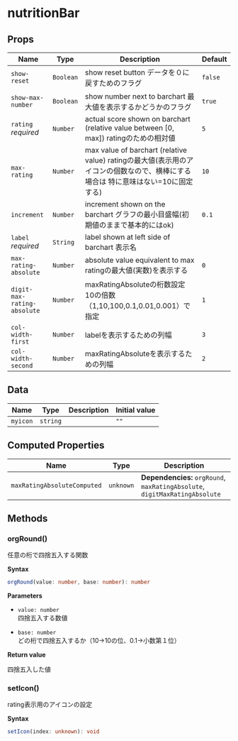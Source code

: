 # nutritionBar

## Props

| Name                        | Type      | Description                                                                                    | Default |
| --------------------------- | --------- | ---------------------------------------------------------------------------------------------- | ------- |
| `show-reset`                | `Boolean` | show reset button データを０に戻すためのフラグ                                                               | `false` |
| `show-max-number`           | `Boolean` | show number next to barchart 最大値を表示するかどうかのフラグ                                                  | `true`  |
| `rating` *required*         | `Number`  | actual score shown on barchart (relative value between [0, max]) ratingのための相対値                 | `5`     |
| `max-rating`                | `Number`  | max value of barchart (relative value) ratingの最大値(表示用のアイコンの個数なので、横棒にする場合は     特に意味はない=10に固定する) | `10`    |
| `increment`                 | `Number`  | increment shown on the barchart グラフの最小目盛幅(初期値のままで基本的にはok)                                      | `0.1`   |
| `label` *required*          | `String`  | label shown at left side of barchart 表示名                                                       |         |
| `max-rating-absolute`       | `Number`  | absolute value equivalent to max ratingの最大値(実数)を表示する                                           | `0`     |
| `digit-max-rating-absolute` | `Number`  | maxRatingAbsoluteの桁数設定     10の倍数（1,10,100,0.1,0.01,0.001）で指定                                   | `1`     |
| `col-width-first`           | `Number`  | labelを表示するための列幅                                                                                | `3`     |
| `col-width-second`          | `Number`  | maxRatingAbsoluteを表示するための列幅                                                                    | `2`     |

## Data

| Name     | Type     | Description | Initial value |
| -------- | -------- | ----------- | ------------- |
| `myicon` | `string` |             | `""`          |

## Computed Properties

| Name                        | Type      | Description                                                                 |
| --------------------------- | --------- | --------------------------------------------------------------------------- |
| `maxRatingAbsoluteComputed` | `unknown` | **Dependencies:** `orgRound`, `maxRatingAbsolute`, `digitMaxRatingAbsolute` |

## Methods

### orgRound()

任意の桁で四捨五入する関数

**Syntax**

```typescript
orgRound(value: number, base: number): number
```

**Parameters**

- `value: number`<br/>
  四捨五入する数値

- `base: number`<br/>
  どの桁で四捨五入するか（10→10の位、0.1→小数第１位）

**Return value**

四捨五入した値

### setIcon()

rating表示用のアイコンの設定

**Syntax**

```typescript
setIcon(index: unknown): void
```

